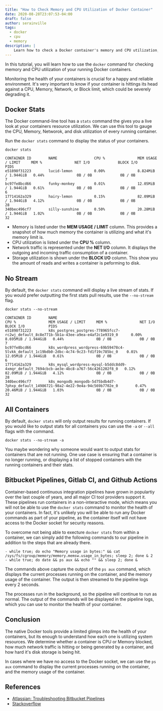 ```yaml
---
title: "How to Check Memory and CPU Utilization of Docker Container"
date: 2020-08-28T23:07:53-04:00
draft: false
author: serainville
tags:
  - docker
  - cpu
  - memory
description: |
    Learn how to check a Docker container's memory and CPU utilization, as well as network traffic and disk I/O to ensure everything is running fine.
---
```


In this tutorial, you will learn how to use the `docker` command for checking memory and CPU utilization of your running Docker containers.

Monitoring the health of your containers is crucial for a happy and reliable environment. It's very important to know if your container is hittings its head against a CPU, Memory, Network, or Block limit, which could be severely degrading it. 

## Docker Stats
The Docker command-line tool has a `stats` command the gives you a live look at your containers resource utilization. We can use this tool to gauge the CPU, Memory, Networok, and disk utilization of every running  container.

Run the `docker stats` command to display the status of your containers.

```shell
docker stats
```
```shell
CONTAINER ID        NAME                 CPU %               MEM USAGE / LIMIT     MEM %               NET I/O             BLOCK I/O           PIDS
e51898f31223        lucid-lemon          0.00%               8.824MiB / 1.944GiB   0.44%               0B / 0B             0B / 0B             7
bc97fe8bcd66        funky-monkey         0.01%               12.05MiB / 1.944GiB   0.61%               0B / 0B             0B / 0B             6
17714162a329        hairy-lemon          0.15%               82.09MiB / 1.944GiB   4.12%               0B / 0B             0B / 0B             28
340bec496cf7        silly-sunshine       0.50%               20.28MiB / 1.944GiB   1.02%               0B / 0B             0B / 0B             32
```

* Memory is listed under the **MEM USAGE / LIMIT** column. This provides a snapshot of how much memory the container is utilizing and what it's memory limit is.
* CPU utilization is listed under the **CPU %** column.
* Network traffic is represented under the **NET I/O** column. It displays the outgoing and incoming traffic consumption of a container.
* Storage utilization is shown under the **BLOCK I/O** column. This show you the amount of reads and writes a container is peforming to disk.

## No Stream
By default, the `docker stats` command will display a live stream of stats. If you would prefer outputting the first stats pull results, use the `--no-stream` flag.

```shell
docker stats --no-stream
```

```shell
CONTAINER ID        NAME                                                                                       CPU %               MEM USAGE / LIMIT     MEM %               NET I/O             BLOCK I/O           PIDS
e51898f31223        k8s_postgres_postgres-778965fcc7-rc2wj_default_8c8e771b-5b1a-43ee-a9ea-e4af2c1e9319_0      0.00%               8.695MiB / 1.944GiB   0.44%               0B / 0B             0B / 0B             7
bc97fe8bcd66        k8s_wordpress_wordpress-69b59478c4-5lvkk_default_1c19bdb0-2dbc-4c74-9c23-fd1f19c785bc_0    0.01%               12.05MiB / 1.944GiB   0.61%               0B / 0B             0B / 0B             6
17714162a329        k8s_mysql_wordpress-mysql-b5ddc8dd9-4xmqr_default_7694cbcb-ae3e-4bc8-a767-56c4261202f8_0   0.12%               82.09MiB / 1.944GiB   4.12%               0B / 0B             0B / 0B             28
340bec496cf7        k8s_mongodb_mongodb-5d75bdb4d7-7phxp_default_14986721-98a2-4e22-9e4a-94c569b7702e_0        0.47%               20.46MiB / 1.944GiB   1.03%               0B / 0B             0B / 0B             32
```

## All Containers
By default, `docker stats` will only output results for running containers. If you would like to output stats for all containers you can use the `-a` or `--all` flags with the command.

```shell
docker stats --no-stream -a
```

You maybe wondering why someone would want to output stats for containers that are not running. One use case is ensuring that a container is no longer running, or displaying a list of stopped containers with the running containers and their stats.

## Bitbucket Pipelines, Gitlab CI, and Github Actions
Container-based continuous integration pipelines have grown in populartiy over the last couple of years, and all major CI tool providers support it. These pipelines run containers in a non-interactive mode, which means you will not be able to use the `docker stats` command to monitor the health of your containers. In fact, it's unlikely you will be able to run any Docker commands as part of your pipeline, as the container itself will not have access to the Docker socket for security reasons.

To overcome not being able to execture `docker stats` from within a container, we can simply add the following commands to our pipeline in addition to the steps that are already there.

```shell
- while true; do echo "Memory usage in bytes:" && cat /sys/fs/cgroup/memory/memory.memsw.usage_in_bytes; sleep 2; done & 2
- while true; do date && ps aux && echo "" && sleep 2; done &
```

The commands above capture the output of the `ps aux` command, which displays the current processes running on the container, and the memory usage of the container. The output is then streamed to the pipeline logs every 2 seconds. 

The processes run in the background, so the pipeline will continue to run as normal. The output of the commands will be displayed in the pipeline logs, which you can use to monitor the health of your container.




## Conclusion
The native Docker tools provide a limited glimps into the health of your containers, but its enough to understand how each one is utilizing system resources. We determine whether a container is CPU or Memory blocked, how much network traffic is hitting or being generated by a container, and how hard it's disk storage is being hit.

In cases where we have no access to the Docker socket, we can use the `ps aux` command to display the current processes running on the container, and the memory usage of the container.

## References

- [Atlassian: Troubleshooting Bitbucket Pipelines](https://confluence.atlassian.com/bbkb/troubleshooting-bitbucket-pipelines-1141505226.html)
- [Stackoverflow](https://stackoverflow.com/questions/74892317/how-can-i-find-a-memory-leak-or-what-is-taking-up-so-much-memory-in-parceljs)